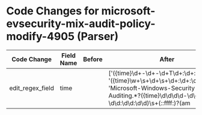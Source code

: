 # Code Changes for microsoft-evsecurity-mix-audit-policy-modify-4905 (Parser)

| Code Change | Field Name | Before | After |
|-------------|------------|--------|-------|
| edit_regex_field | time |  | ['({time}\d+-\d+-\d+T\d+:\d+:\d+\.\d+)', '({time}\w+\s+\d+\s+\d+:\d+:\d+\s+\d+)', 'Microsoft-Windows-Security-Auditing.*?({time}\d\d\d\d-\d\d-\d\d \d\d:\d\d:\d\d)\s+(::ffff:)?(am|AM|pm|PM|({host}[\w.\-]+))', 'SystemTime=(\'|")({time}\d\d\d\d-\d\d-\d\dT\d\d:\d\d:\d\d\.\d\d\d)', 'TimeGenerated":"({time}\d\d\d\d-\d\d-\d\dT\d\d:\d\d:\d\d\.\d\d\d\d\d\d\dZ)".', '\srt=({time}\d{13})'] |